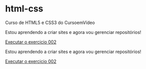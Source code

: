# html-css
Curso de HTML5 e CSS3 do CursoemVídeo

Estou aprendendo a criar sites e agora vou gerenciar repositórios!

<a href="https://ellen8744.github.io/html-css/exercicios/ex002/index.html">Executar o exercicio 002</a>

Estou aprendendo a criar sites e agora vou gerenciar repositórios!

<a href="https://ellen8744.github.io/html-css/exercicios/ex002/index.html">Executar o exercicio 002</a>